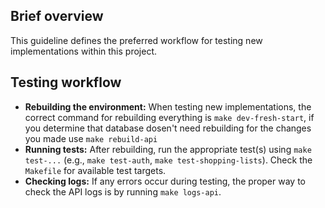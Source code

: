 ## Brief overview
This guideline defines the preferred workflow for testing new implementations within this project.

## Testing workflow
-   **Rebuilding the environment:** When testing new implementations, the correct command for rebuilding everything is `make dev-fresh-start`, if you determine that database dosen't need rebuilding for the changes you made use `make rebuild-api`
-   **Running tests:** After rebuilding, run the appropriate test(s) using `make test-...` (e.g., `make test-auth`, `make test-shopping-lists`). Check the `Makefile` for available test targets.
-   **Checking logs:** If any errors occur during testing, the proper way to check the API logs is by running `make logs-api`.
